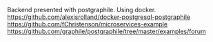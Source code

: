 Backend presented with postgraphile.
Using docker.
https://github.com/alexisrolland/docker-postgresql-postgraphile 
https://github.com/fChristenson/microservices-example 
https://github.com/graphile/postgraphile/tree/master/examples/forum
